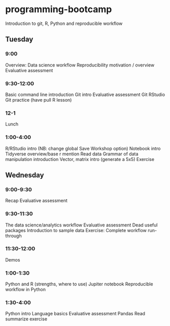 # programming-bootcamp
Introduction to git, R, Python and reproducible workflow

## Tuesday

### 9:00
Overview: Data science workflow
Reproducibility motivation / overview
Evaluative assessment

### 9:30-12:00

Basic command line introduction
Git intro
Evaluative assessment
Git RStudio
Git practice (have pull R lesson)

### 12-1

Lunch

### 1:00-4:00

R/RStudio intro (NB: change global Save Workshop option)
Notebook intro
Tidyverse overview/base r mention
Read data
Grammar of data manipulation introduction
Vector, matrix intro (generate a 5x5)
Exercise

## Wednesday

### 9:00-9:30
Recap
Evaluative assessment

### 9:30-11:30
The data science/analytics workflow
Evaluative assessment
Dead useful packages
Introduction to sample data
Exercise: Complete workflow run-through

### 11:30-12:00 
Demos

### 1:00-1:30
Python and R (strengths, where to use)
Jupiter notebook
Reproducible workflow in Python

### 1:30-4:00
Python intro
Language basics
Evaluative assessment
Pandas
Read summarize exercise

